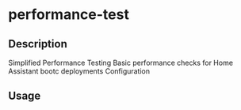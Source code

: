 # performance-test

## Description
Simplified Performance Testing
Basic performance checks for Home Assistant bootc deployments
Configuration

## Usage

